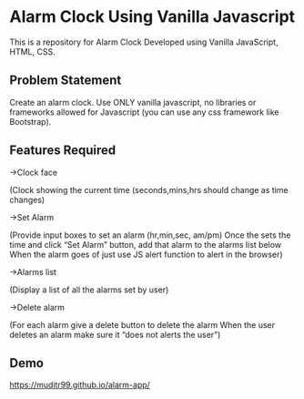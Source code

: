 
# Alarm Clock Using Vanilla Javascript

This is a repository for Alarm Clock Developed using Vanilla JavaScript, HTML, CSS.


## Problem Statement

Create an alarm clock. Use ONLY vanilla javascript, no libraries or frameworks allowed for Javascript (you can use any css framework like Bootstrap).
## Features Required

->Clock face

(Clock showing the current time (seconds,mins,hrs should change as time changes)

->Set Alarm

(Provide input boxes to set an alarm (hr,min,sec, am/pm)
Once the sets the time and click “Set Alarm” button, add that alarm to the alarms list below
When the alarm goes of just use JS alert function to alert in the browser)

->Alarms list

(Display a list of all the alarms set by user)

->Delete alarm

(For each alarm give a delete button to delete the alarm
When the user deletes an alarm make sure it “does not alerts the user”)

## Demo

https://muditr99.github.io/alarm-app/